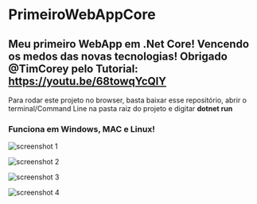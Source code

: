 # PrimeiroWebAppCore
## Meu primeiro WebApp em .Net Core! Vencendo os medos das novas tecnologias! Obrigado @TimCorey pelo Tutorial: https://youtu.be/68towqYcQlY

Para rodar este projeto no browser, basta baixar esse repositório, abrir o terminal/Command Line na pasta raiz do projeto e digitar
**dotnet run**

### Funciona em Windows, MAC e Linux!

![screenshot 1](https://user-images.githubusercontent.com/18248913/110520831-be1b5980-80ed-11eb-988e-7d2fd1c18ec0.png)

![screenshot 2](https://user-images.githubusercontent.com/18248913/110520835-bf4c8680-80ed-11eb-91b1-eba519c5f0d1.png)

![screenshot 3](https://user-images.githubusercontent.com/18248913/110520837-bf4c8680-80ed-11eb-9417-4897c1f4cf23.png)

![screenshot 4](https://user-images.githubusercontent.com/18248913/110520839-bfe51d00-80ed-11eb-8e54-5c0b563360d4.png)
